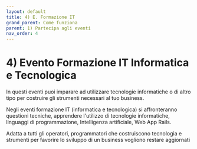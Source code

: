 ```yaml
---
layout: default
title: 4) E. Formazione IT
grand_parent: Come funziona
parent: 1) Partecipa agli eventi 
nav_order: 4
---
```



# 4) Evento Formazione IT Informatica e Tecnologica

In questi eventi puoi imparare ad utilizzare tecnologie informatiche o di altro tipo per costruire gli strumenti necessari al tuo business.


Negli eventi formazione IT (informatica e tecnologica) si affronteranno questioni tecniche, apprendere l'utilizzo di tecnologie informatiche, linguaggi di programmazione, Intelligenza artificiale, Web App Rails.

Adatta a tutti gli operatori, programmatori che costruiscono tecnologia e strumenti per favorire lo sviluppo di un business vogliono restare aggiornati